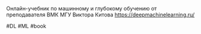 
Онлайн-учебник по машинному и глубокому обучению от преподавателя ВМК МГУ Виктора Китова
https://deepmachinelearning.ru/

#DL 
#ML
#book
